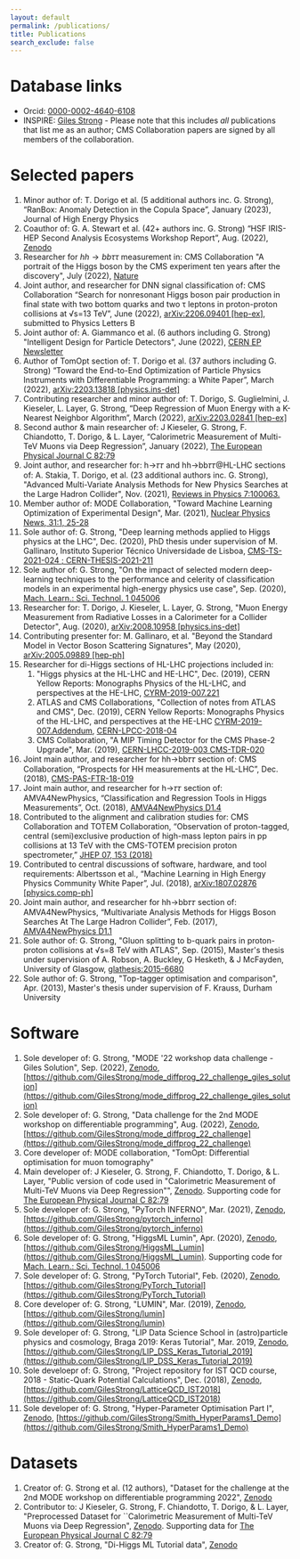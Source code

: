 ```yaml
---
layout: default
permalink: /publications/
title: Publications
search_exclude: false
---
```


# Database links

- Orcid: [0000-0002-4640-6108](https://orcid.org/0000-0002-4640-6108)
- INSPIRE: [Giles Strong](https://inspirehep.net/authors/1439225) - Please note that this includes *all* publications that list me as an author; CMS Collaboration papers are signed by all members of the collaboration.

# Selected papers

1. Minor author of: T. Dorigo et al. (5 additional authors inc. G. Strong), “RanBox: Anomaly Detection in the Copula Space”, January (2023), Journal of High Energy Physics
1. Coauthor of: G. A. Stewart et al. (42+ authors inc. G. Strong) “HSF IRIS-HEP Second Analysis Ecosystems Workshop Report”, Aug. (2022), [Zenodo](https://doi.org/10.5281/zenodo.7003962)
1. Researcher for $hh\rightarrow bb\tau\tau$ measurement in: CMS Collaboration "A portrait of the Higgs boson by the CMS experiment ten years after the discovery", July (2022), [Nature](https://www.nature.com/articles/s41586-022-04892-x)
1. Joint author, and researcher for DNN signal classification of: CMS Collaboration “Search for nonresonant Higgs boson pair production in final state with two bottom quarks and two τ leptons in proton-proton collisions at √s=13 TeV”, June (2022), [arXiv:2206.09401 [hep-ex]](https://arxiv.org/abs/2206.09401), submitted to Physics Letters B
1. Joint author of: A. Giammanco et al. (6 authors including G. Strong) "Intelligent Design for Particle Detectors", June (2022), [CERN EP Newsletter](https://ep-news.web.cern.ch/content/intelligent-design-particle-detectors)
1. Author of TomOpt section of: T. Dorigo et al. (37 authors including G. Strong) “Toward the End-to-End Optimization of Particle Physics Instruments with Differentiable Programming: a White Paper”, March (2022), [arXiv:2203.13818 [physics.ins-det]](https://arxiv.org/abs/2203.13818)
1. Contributing researcher and minor author of: T. Dorigo, S. Guglielmini, J. Kieseler, L. Layer, G. Strong, “Deep Regression of Muon Energy with a K-Nearest Neighbor Algorithm”, March (2022), [arXiv:2203.02841 [hep-ex]](https://arxiv.org/abs/2203.02841)
1. Second author & main researcher of: J Kieseler, G. Strong, F. Chiandotto, T. Dorigo, & L. Layer, “Calorimetric Measurement of Multi-TeV Muons via Deep Regression”, January (2022), [The European Physical Journal C 82:79](https://link.springer.com/article/10.1140/epjc/s10052-022-09993-5)
1. Joint author, and researcher for: h→𝜏𝜏 and hh→bb𝜏𝜏@HL-LHC sections of: A. Stakia, T. Dorigo, et al. (23 additional authors inc. G. Strong), "Advanced Multi-Variate Analysis Methods for New Physics Searches at the Large Hadron Collider", Nov. (2021), [Reviews in Physics 7:100063.](https://www.sciencedirect.com/science/article/pii/S2405428321000095)
1. Member author of: MODE Collaboration, "Toward Machine Learning Optimization of Experimental Design", Mar. (2021), [Nuclear Physics News, 31:1, 25-28](https://www.tandfonline.com/doi/full/10.1080/10619127.2021.1881364)
1. Sole author of: G. Strong, "Deep learning methods applied to Higgs physics at the LHC", Dec. (2020), PhD thesis under supervision of M. Gallinaro, Instituto Superior Técnico Universidade de Lisboa, [CMS-TS-2021-024 ; CERN-THESIS-2021-211](https://cds.cern.ch/record/2791460)
1. Sole author of: G. Strong, "On the impact of selected modern deep-learning techniques to the performance and celerity of classification models in an experimental high-energy physics use case", Sep. (2020), [Mach. Learn.: Sci. Technol. 1 045006](https://doi.org/10.1088/2632-2153/ab983a)
1. Researcher for: T. Dorigo, J. Kieseler, L. Layer, G. Strong, "Muon Energy Measurement from Radiative Losses in a Calorimeter for a Collider Detector", Aug. (2020), [arXiv:2008.10958 [physics.ins-det]](https://arxiv.org/abs/2008.10958)
1. Contributing presenter for: M. Gallinaro, et al. "Beyond the Standard Model in Vector Boson Scattering Signatures", May (2020), [arXiv:2005.09889 [hep-ph]](https://arxiv.org/abs/2005.09889)
1. Researcher for di-Higgs sections of HL-LHC projections included in:    
    1. "Higgs physics at the HL-LHC and HE-LHC", Dec. (2019), CERN Yellow Reports: Monographs Physics of the HL-LHC, and perspectives at the HE-LHC, [CYRM-2019-007.221](https://doi.org/10.23731/CYRM-2019-007.221)
    1. ATLAS and CMS Collaborations, "Collection of notes from ATLAS and CMS", Dec. (2019), CERN Yellow Reports: Monographs Physics of the HL-LHC, and perspectives at the HE-LHC [CYRM-2019-007.Addendum](https://doi.org/10.23731/CYRM-2019-007.Addendum), [CERN-LPCC-2018-04](https://cds.cern.ch/record/2650162?ln=en)
    1. CMS Collaboration, "A MIP Timing Detector for the CMS Phase-2 Upgrade", Mar. (2019), [CERN-LHCC-2019-003 CMS-TDR-020](https://cds.cern.ch/record/2667167)
1. Joint main author, and researcher for hh→bb𝜏𝜏 section of: CMS Collaboration, “Prospects for HH measurements at the HL-LHC”, Dec. (2018), [CMS-PAS-FTR-18-019](https://cds.cern.ch/record/2652549?ln=en)
1. Joint main author, and researcher for h→𝜏𝜏 section of: AMVA4NewPhysics, “Classification and Regression Tools in Higgs Measurements”, Oct. (2018), [AMVA4NewPhysics D1.4](https://userswww.pd.infn.it/~dorigo/d1.4.pdf)
1. Contributed to the alignment and calibration studies for: CMS Collaboration and TOTEM Collaboration, “Observation of proton-tagged, central (semi)exclusive production of high-mass lepton pairs in pp collisions at 13 TeV with the CMS-TOTEM precision proton spectrometer,” [JHEP 07, 153 (2018)](https://link.springer.com/article/10.1007/JHEP07(2018)153)
1. Contributed to central discussions of software, hardware, and tool requirements: Albertsson et al., “Machine Learning in High Energy Physics Community White Paper”, Jul. (2018), [arXiv:1807.02876 [physics.comp-ph]](https://arxiv.org/abs/1807.02876)
1. Joint main author, and researcher for hh→bb𝜏𝜏 section of: AMVA4NewPhysics, “Multivariate Analysis Methods for Higgs Boson Searches At The Large Hadron Collider”, Feb. (2017), [AMVA4NewPhysics D1.1](https://userswww.pd.infn.it/~dorigo/wp1-d1.pdf)
1. Sole author of: G. Strong, "Gluon splitting to b-quark pairs in proton-proton collisions at √s=8 TeV with ATLAS", Sep. (2015), Master's thesis under supervision of A. Robson, A. Buckley, G Hesketh, & J McFayden, University of Glasgow, [glathesis:2015-6680](http://theses.gla.ac.uk/6680/)
1. Sole author of: G. Strong, "Top-tagger optimisation and comparison", Apr. (2013), Master's thesis under supervision of F. Krauss, Durham University

# Software

1. Sole developer of: G. Strong, "MODE '22 workshop data challenge - Giles Solution", Sep. (2022), [Zenodo](https://doi.org/10.5281/zenodo.7050684), [https://github.com/GilesStrong/mode_diffprog_22_challenge_giles_solution](https://github.com/GilesStrong/mode_diffprog_22_challenge_giles_solution)
1. Sole developer of: G. Strong, "Data challenge for the 2nd MODE workshop on differentiable programming", Aug. (2022), [Zenodo](https://doi.org/10.5281/zenodo.6947862), [https://github.com/GilesStrong/mode_diffprog_22_challenge](https://github.com/GilesStrong/mode_diffprog_22_challenge)
1. Core developer of: MODE collaboration, "TomOpt: Differential optimisation for muon tomography"
1. Main developer of: J Kieseler, G. Strong, F. Chiandotto, T. Dorigo, & L. Layer, "Public version of code used in "Calorimetric Measurement of Multi-TeV Muons via Deep Regression"", [Zenodo](https://doi.org/10.5281/zenodo.5167014). Supporting code for [The European Physical Journal C 82:79](https://link.springer.com/article/10.1140/epjc/s10052-022-09993-5)
1. Sole developer of: G. Strong, "PyTorch INFERNO", Mar. (2021), [Zenodo](https://doi.org/10.5281/zenodo.4597140), [https://github.com/GilesStrong/pytorch_inferno](https://github.com/GilesStrong/pytorch_inferno)
1. Sole developer of: G. Strong, "HiggsML Lumin", Apr. (2020), [Zenodo](https://doi.org/10.5281/ZENODO.3754669), [https://github.com/GilesStrong/HiggsML_Lumin](https://github.com/GilesStrong/HiggsML_Lumin). Supporting code for [Mach. Learn.: Sci. Technol. 1 045006](https://doi.org/10.1088/2632-2153/ab983a)
1. Sole developer of: G. Strong, "PyTorch Tutorial", Feb. (2020), [Zenodo](https://doi.org/10.5281/ZENODO.3688666), [https://github.com/GilesStrong/PyTorch_Tutorial](https://github.com/GilesStrong/PyTorch_Tutorial)
1. Core developer of: G. Strong, "LUMIN", Mar. (2019), [Zenodo](https://doi.org/10.5281/zenodo.2601857), [https://github.com/GilesStrong/lumin](https://github.com/GilesStrong/lumin)
1. Sole developer of: G. Strong, "LIP Data Science School in (astro)particle physics and cosmology, Braga 2019: Keras Tutorial", Mar. 2019, [Zenodo](https://doi.org/10.5281/zenodo.2601837), [https://github.com/GilesStrong/LIP_DSS_Keras_Tutorial_2019](https://github.com/GilesStrong/LIP_DSS_Keras_Tutorial_2019)
1. Sole develoepr of: G. Strong, "Project repository for IST QCD course, 2018 - Static-Quark Potential Calculations", Dec. (2018), [Zenodo](https://doi.org/10.5281%2Fzenodo.2601809), [https://github.com/GilesStrong/LatticeQCD_IST2018](https://github.com/GilesStrong/LatticeQCD_IST2018)
1. Sole developer of: G. Strong, "Hyper-Parameter Optimisation Part I", [Zenodo](https://doi.org/10.5281%2Fzenodo.2601827), [https://github.com/GilesStrong/Smith_HyperParams1_Demo](https://github.com/GilesStrong/Smith_HyperParams1_Demo)

# Datasets

1. Creator of: G. Strong et al. (12 authors), "Dataset for the challenge at the 2nd MODE workshop on differentiable programming 2022", [Zenodo](https://doi.org/10.5281/zenodo.6866890)
1. Contributor to: J Kieseler, G. Strong, F. Chiandotto, T. Dorigo, & L. Layer, "Preprocessed Dataset for ``Calorimetric Measurement of Multi-TeV Muons via Deep Regression", [Zenodo](https://doi.org/10.5281/zenodo.5163816). Supporting data for [The European Physical Journal C 82:79](https://link.springer.com/article/10.1140/epjc/s10052-022-09993-5)
1. Creator of: G. Strong, "Di-Higgs ML Tutorial data", [Zenodo](https://doi.org/10.5281/zenodo.3543637)
